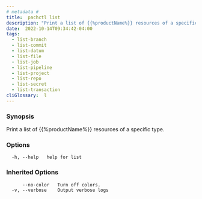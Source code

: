 ```yaml
---
# metadata # 
title:  pachctl list
description: "Print a list of {{%productName%}} resources of a specific type."
date:  2022-10-14T09:34:42-04:00
tags:
  - list-branch
  - list-commit
  - list-datum
  - list-file
  - list-job
  - list-pipeline
  - list-project
  - list-repo
  - list-secret
  - list-transaction
cliGlossary:  l
---
```


### Synopsis

Print a list of {{%productName%}} resources of a specific type.

### Options

```
  -h, --help   help for list
```

### Inherited Options

```
      --no-color   Turn off colors.
  -v, --verbose    Output verbose logs
```

